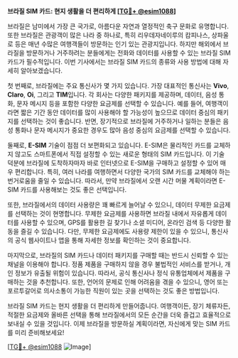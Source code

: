 **브라질 SIM 카드: 현지 생활을 더 편리하게 [[TG💪+ @esim1088](https://t.me/s/esim1088)]**

브라질은 남미에서 가장 큰 국가로, 아름다운 자연과 열정적인 축구 문화로 유명합니다. 또한 브라질은 관광객이 많은 나라 중 하나로, 특히 리우데자네이루의 캄피나스, 상파울로 등은 매년 수많은 여행객들이 방문하는 인기 있는 관광지입니다. 하지만 해외에서 브라질을 방문하거나 거주하려는 분들에게는 전화와 데이터를 사용할 수 있는 브라질 SIM 카드가 필수적입니다. 이번 기사에서는 브라질 SIM 카드의 종류와 사용 방법에 대해 자세히 알아보겠습니다.

첫 번째로, 브라질에는 주요 통신사가 몇 가지 있습니다. 가장 대표적인 통신사는 **Vivo**, **Claro**, **Oi**, 그리고 **TIM**입니다. 각 회사는 다양한 패키지를 제공하며, 데이터, 음성 통화, 문자 메시지 등을 포함한 다양한 요금제를 선택할 수 있습니다. 예를 들어, 여행객이라면 짧은 기간 동안 데이터를 많이 사용해야 할 가능성이 높으므로 데이터 중심의 패키지를 선택하는 것이 좋습니다. 반면, 장기적으로 브라질에 거주하거나 일하는 분들은 음성 통화나 문자 메시지가 중요한 경우도 많아 음성 중심의 요금제를 선택할 수 있습니다.

둘째로, **E-SIM** 기술이 점점 더 보편화되고 있습니다. E-SIM은 물리적인 카드를 교체하지 않고도 스마트폰에서 직접 설정할 수 있는 새로운 형태의 SIM 카드입니다. 이 기술 덕분에 브라질에 도착하자마자 바로 인터넷으로 E-SIM을 구매하고 설정할 수 있어 매우 편리합니다. 특히, 여러 나라를 여행하면서 다양한 국가의 SIM 카드를 교체해야 하는 번거로움을 줄일 수 있습니다. 따라서, 만약 브라질에서 오랜 시간 머물 계획이라면 E-SIM 카드를 사용해보는 것도 좋은 선택입니다.

또한, 브라질에서의 데이터 사용량은 꽤 빠르게 늘어날 수 있으니, 데이터 무제한 요금제를 선택하는 것이 현명합니다. 무제한 요금제를 사용하면 브라질 내에서 자유롭게 데이터를 사용할 수 있으며, GPS를 활용한 길 찾기나 소셜 미디어, 온라인 검색 등 다양한 활동을 즐길 수 있습니다. 다만, 무제한 요금제에도 사용량 제한이 있을 수 있으니, 통신사의 공식 웹사이트나 앱을 통해 자세한 정보를 확인하는 것이 중요합니다.

마지막으로, 브라질의 SIM 카드나 데이터 패키지를 구매할 때는 반드시 신뢰할 수 있는 채널을 이용해야 합니다. 정품 제품을 구매하지 않을 경우 불법적인 서비스를 받거나, 개인 정보가 유출될 위험이 있습니다. 따라서, 공식 통신사나 정식 유통업체에서 제품을 구매하는 것을 추천합니다. 또한, 언어의 문제로 인해 어려움을 겪을 수 있으니, 영어 또는 포르투갈어로 의사소통이 가능한 직원이 있는 곳을 선택하는 것도 좋은 방법입니다.

브라질 SIM 카드는 현지 생활을 더 편리하게 만들어줍니다. 여행객이든, 장기 체류자든, 적절한 요금제와 올바른 선택을 통해 브라질에서의 모든 순간을 더욱 즐겁고 효율적으로 보내실 수 있을 것입니다. 이제 브라질을 방문하실 계획이라면, 자신에게 맞는 SIM 카드를 미리 준비해보세요!

[[TG💪+ @esim1088](https://t.me/s/esim1088) ![Image](https://i.postimg.cc/Y0z9fWf4/image.png)]